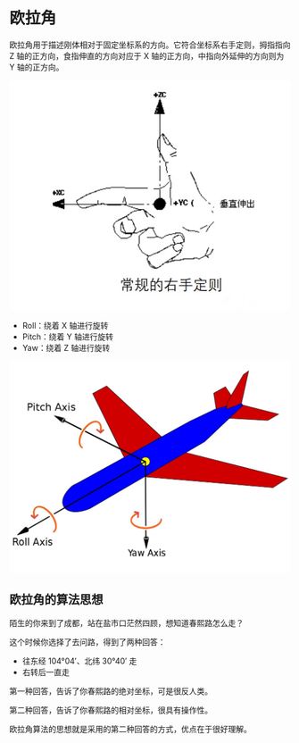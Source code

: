 # 欧拉角

欧拉角用于描述刚体相对于固定坐标系的方向。它符合坐标系右手定则，拇指指向 Z 轴的正方向，食指伸直的方向对应于 X 轴的正方向，中指向外延伸的方向则为 Y 轴的正方向。

![坐标系右手定则](./.欧拉角.assets/坐标系右手定则.png)

- Roll：绕着 X 轴进行旋转
- Pitch：绕着 Y 轴进行旋转
- Yaw：绕着 Z 轴进行旋转

![欧拉角旋转](./.欧拉角.assets/欧拉角旋转.png)

## 欧拉角的算法思想

陌生的你来到了成都，站在盐市口茫然四顾，想知道春熙路怎么走？

这个时候你选择了去问路，得到了两种回答：

- 往东经 104°04′、北纬 30°40′ 走
- 右转后一直走

第一种回答，告诉了你春熙路的绝对坐标，可是很反人类。

第二种回答，告诉了你春熙路的相对坐标，很具有操作性。

欧拉角算法的思想就是采用的第二种回答的方式，优点在于很好理解。
